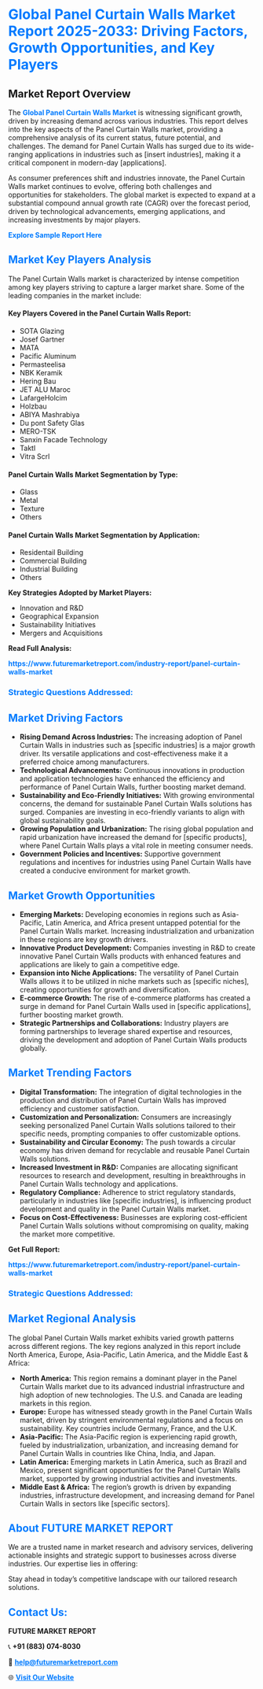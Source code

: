 <h1 style="color: #007BFF;">Global Panel Curtain Walls Market Report 2025-2033: Driving Factors, Growth Opportunities, and Key Players</h1>

<section id="overview">
<h2>Market Report Overview</h2>
<p>The <a href="https://www.futuremarketreport.com/industry-report/panel-curtain-walls-market" style="color: #007BFF; text-decoration: none;"><strong>Global Panel Curtain Walls Market</strong></a> is witnessing significant growth, driven by increasing demand across various industries. This report delves into the key aspects of the Panel Curtain Walls market, providing a comprehensive analysis of its current status, future potential, and challenges. The demand for Panel Curtain Walls has surged due to its wide-ranging applications in industries such as [insert industries], making it a critical component in modern-day [applications].</p>
<p>As consumer preferences shift and industries innovate, the Panel Curtain Walls market continues to evolve, offering both challenges and opportunities for stakeholders. The global market is expected to expand at a substantial compound annual growth rate (CAGR) over the forecast period, driven by technological advancements, emerging applications, and increasing investments by major players.</p>
</section>

<section id="overview">
<p><a href="https://www.futuremarketreport.com/request-sample/reportId=52719" style="color: #007BFF; text-decoration: none;"><strong>Explore Sample Report Here</strong></a></p>
</section>

<section id="key-players">
<h2 style="color: #007BFF;">Market Key Players Analysis</h2>
<p>The Panel Curtain Walls market is characterized by intense competition among key players striving to capture a larger market share. Some of the leading companies in the market include:</p>
<h4>Key Players Covered in the Panel Curtain Walls Report:</h4>
<ul><li>SOTA Glazing</li><li>Josef Gartner</li><li>MATA</li><li>Pacific Aluminum</li><li>Permasteelisa</li><li>NBK Keramik</li><li>Hering Bau</li><li>JET ALU Maroc</li><li>LafargeHolcim</li><li>Holzbau</li><li>ABIYA Mashrabiya</li><li>Du pont Safety Glas</li><li>MERO-TSK</li><li>Sanxin Facade Technology</li><li>Taktl</li><li>Vitra Scrl</li></ul>
<h4>Panel Curtain Walls Market Segmentation by Type:</h4>
<ul><li>Glass</li><li>Metal</li><li>Texture</li><li>Others</li></ul>

<h4>Panel Curtain Walls Market Segmentation by Application:</h4>
<ul><li>Residentail Building</li><li>Commercial Building</li><li>Industrial Building</li><li>Others</li></ul>
<p><strong>Key Strategies Adopted by Market Players:</strong></p>
<ul>
<li>Innovation and R&D</li>
<li>Geographical Expansion</li>
<li>Sustainability Initiatives</li>
<li>Mergers and Acquisitions</li>
</ul>
</section>

<section>
<p><strong>Read Full Analysis: </strong></p><a href="https://www.futuremarketreport.com/industry-report/panel-curtain-walls-market" style="color: #007BFF; text-decoration: none;"><strong>https://www.futuremarketreport.com/industry-report/panel-curtain-walls-market</strong></a>
<h3 style="color: #007BFF;">Strategic Questions Addressed:</h3>
</section>

<section id="driving-factors">
<h2 style="color: #007BFF;">Market Driving Factors</h2>
<ul>
<li><strong>Rising Demand Across Industries:</strong> The increasing adoption of Panel Curtain Walls in industries such as [specific industries] is a major growth driver. Its versatile applications and cost-effectiveness make it a preferred choice among manufacturers.</li>
<li><strong>Technological Advancements:</strong> Continuous innovations in production and application technologies have enhanced the efficiency and performance of Panel Curtain Walls, further boosting market demand.</li>
<li><strong>Sustainability and Eco-Friendly Initiatives:</strong> With growing environmental concerns, the demand for sustainable Panel Curtain Walls solutions has surged. Companies are investing in eco-friendly variants to align with global sustainability goals.</li>
<li><strong>Growing Population and Urbanization:</strong> The rising global population and rapid urbanization have increased the demand for [specific products], where Panel Curtain Walls plays a vital role in meeting consumer needs.</li>
<li><strong>Government Policies and Incentives:</strong> Supportive government regulations and incentives for industries using Panel Curtain Walls have created a conducive environment for market growth.</li>
</ul>
</section>

<section id="growth-opportunities">
<h2 style="color: #007BFF;">Market Growth Opportunities</h2>
<ul>
<li><strong>Emerging Markets:</strong> Developing economies in regions such as Asia-Pacific, Latin America, and Africa present untapped potential for the Panel Curtain Walls market. Increasing industrialization and urbanization in these regions are key growth drivers.</li>
<li><strong>Innovative Product Development:</strong> Companies investing in R&D to create innovative Panel Curtain Walls products with enhanced features and applications are likely to gain a competitive edge.</li>
<li><strong>Expansion into Niche Applications:</strong> The versatility of Panel Curtain Walls allows it to be utilized in niche markets such as [specific niches], creating opportunities for growth and diversification.</li>
<li><strong>E-commerce Growth:</strong> The rise of e-commerce platforms has created a surge in demand for Panel Curtain Walls used in [specific applications], further boosting market growth.</li>
<li><strong>Strategic Partnerships and Collaborations:</strong> Industry players are forming partnerships to leverage shared expertise and resources, driving the development and adoption of Panel Curtain Walls products globally.</li>
</ul>
</section>

<section id="trending-factors">
<h2 style="color: #007BFF;">Market Trending Factors</h2>
<ul>
<li><strong>Digital Transformation:</strong> The integration of digital technologies in the production and distribution of Panel Curtain Walls has improved efficiency and customer satisfaction.</li>
<li><strong>Customization and Personalization:</strong> Consumers are increasingly seeking personalized Panel Curtain Walls solutions tailored to their specific needs, prompting companies to offer customizable options.</li>
<li><strong>Sustainability and Circular Economy:</strong> The push towards a circular economy has driven demand for recyclable and reusable Panel Curtain Walls solutions.</li>
<li><strong>Increased Investment in R&D:</strong> Companies are allocating significant resources to research and development, resulting in breakthroughs in Panel Curtain Walls technology and applications.</li>
<li><strong>Regulatory Compliance:</strong> Adherence to strict regulatory standards, particularly in industries like [specific industries], is influencing product development and quality in the Panel Curtain Walls market.</li>
<li><strong>Focus on Cost-Effectiveness:</strong> Businesses are exploring cost-efficient Panel Curtain Walls solutions without compromising on quality, making the market more competitive.</li>
</ul>
</section>

<section>
<p><strong>Get Full Report: </strong></p><a href="https://www.futuremarketreport.com/industry-report/panel-curtain-walls-market" style="color: #007BFF; text-decoration: none;"><strong>https://www.futuremarketreport.com/industry-report/panel-curtain-walls-market</strong></a>
<h3 style="color: #007BFF;">Strategic Questions Addressed:</h3>
</section>


<section id="regional-analysis">
<h2 style="color: #007BFF;">Market Regional Analysis</h2>
<p>The global Panel Curtain Walls market exhibits varied growth patterns across different regions. The key regions analyzed in this report include North America, Europe, Asia-Pacific, Latin America, and the Middle East & Africa:</p>
<ul>
<li><strong>North America:</strong> This region remains a dominant player in the Panel Curtain Walls market due to its advanced industrial infrastructure and high adoption of new technologies. The U.S. and Canada are leading markets in this region.</li>
<li><strong>Europe:</strong> Europe has witnessed steady growth in the Panel Curtain Walls market, driven by stringent environmental regulations and a focus on sustainability. Key countries include Germany, France, and the U.K.</li>
<li><strong>Asia-Pacific:</strong> The Asia-Pacific region is experiencing rapid growth, fueled by industrialization, urbanization, and increasing demand for Panel Curtain Walls in countries like China, India, and Japan.</li>
<li><strong>Latin America:</strong> Emerging markets in Latin America, such as Brazil and Mexico, present significant opportunities for the Panel Curtain Walls market, supported by growing industrial activities and investments.</li>
<li><strong>Middle East & Africa:</strong> The region’s growth is driven by expanding industries, infrastructure development, and increasing demand for Panel Curtain Walls in sectors like [specific sectors].</li>
</ul>
</section>

<footer>
<h2 style="color: #007BFF;">About FUTURE MARKET REPORT</h2>
<p>We are a trusted name in market research and advisory services, delivering actionable insights and strategic support to businesses across diverse industries. Our expertise lies in offering:</p>

<p>Stay ahead in today’s competitive landscape with our tailored research solutions.</p>

<h2 style="color: #007BFF;">Contact Us:</h2>
<p><strong>FUTURE MARKET REPORT</strong></p>
<p>📞 <strong>+91 (883) 074-8030</strong></p>
<p>📧 <strong><a href="mailto:help@futuremarketreport.com" style="color: #007BFF;">help@futuremarketreport.com</a></strong></p>
<p>🌐 <strong><a href="https://www.futuremarketreport.com/" style="color: #007BFF;">Visit Our Website</a></strong></p>
</footer>